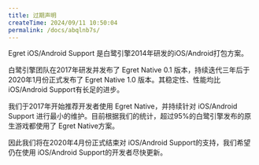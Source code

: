 ```yaml
---
title: 过期声明
createTime: 2024/09/11 10:50:04
permalink: /docs/abqlnb7s/
---
```


Egret iOS/Android Support 是白鹭引擎2014年研发的iOS/Android打包方案。

白鹭引擎团队在2017年研发并发布了 Egret Native 0.1 版本，持续迭代三年后于2020年1月份正式发布了 Egret Native 1.0 版本。其稳定性、性能均比iOS/Android Support有长足的进步。

我们于2017年开始推荐开发者使用 Egret Native，并持续针对 iOS/Android Support 进行最小的维护。目前根据我们的统计，超过95%的白鹭引擎发布的原生游戏都使用了 Egret Native方案。

因此我们将在2020年4月份正式结束对 iOS/Android Support的支持，我们希望仍在使用 iOS/Android Support的开发者尽快更新。
